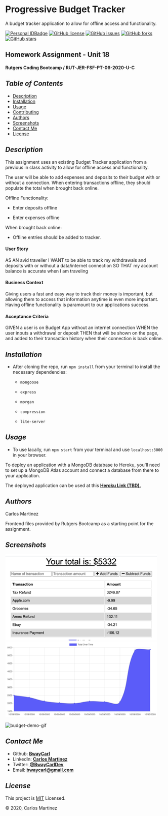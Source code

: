 # Progressive Budget Tracker
A budget tracker application to allow for offline access and functionality.

[![Personal IDBadge](https://img.shields.io/badge/Dev-BwayCarl-red)](https://bwaycarl.github.io/Portfolio/)
[![GitHub license](https://img.shields.io/github/license/BwayCarl/Workout-Tracker)](https://github.com/BwayCarl/Budget-Tracker/blob/main/LICENSE)
[![GitHub issues](https://img.shields.io/github/issues/BwayCarl/Budget-Tracker)](https://github.com/BwayCarl/Budget-Tracker/issues)
[![GitHub forks](https://img.shields.io/github/forks/BwayCarl/Budget-Tracker)](https://github.com/BwayCarl/Budget-Tracker/network)
[![GitHub stars](https://img.shields.io/github/stars/BwayCarl/Budget-Tracker)](https://github.com/BwayCarl/Budget-Tracker/stargazers)
## Homework Assignment - Unit 18
#### Rutgers Coding Bootcamp / RUT-JER-FSF-PT-06-2020-U-C

## *Table of Contents*
- [Description](#description)
- [Installation](#installation)
- [Usage](#usage)
- [Contributing](#contributing)
- [Authors](#authors)
- [Screenshots](#screenshots)
- [Contact Me](#contact-me)
- [License](#license)

## *Description* 
This assignment uses an existing Budget Tracker application from a previous in class activity to allow for offline access and functionality.

The user will be able to add expenses and deposits to their budget with or without a connection. When entering transactions offline, they should populate the total when brought back online.

Offline Functionality:

  * Enter deposits offline

  * Enter expenses offline

When brought back online:

  * Offline entries should be added to tracker.

#### **User Story**
AS AN avid traveller
I WANT to be able to track my withdrawals and deposits with or without a data/internet connection
SO THAT my account balance is accurate when I am traveling

#### **Business Context**

Giving users a fast and easy way to track their money is important, but allowing them to access that information anytime is even more important. Having offline functionality is paramount to our applications success.


#### **Acceptance Criteria**
GIVEN a user is on Budget App without an internet connection
WHEN the user inputs a withdrawal or deposit
THEN that will be shown on the page, and added to their transaction history when their connection is back online.

## *Installation* 
 - After cloning the repo, run ```npm install``` from your terminal to install the necessary dependencies:
 
    - ```mongoose ```

    - ```express ```

    - ```morgan ```

    - ```compression```

    - ```lite-server```

## *Usage*
- To use lacally, run ```npm start``` from your terminal and use ```localhost:3000``` in your browser.

To deploy an application with a MongoDB database to Heroku, you'll need to set up a MongoDB Atlas account and connect a database from there to your application.

The deployed application can be used at this **[Heroku Link (TBD).]()**

## *Authors* 
 Carlos Martinez

 Frontend files provided by Rutgers Bootcamp as a starting point for the assignment.

## *Screenshots* 

<img src="public/assets/budget-tracker-1.png" width="480">

<img src="public/assets/budget-tracker-3.png" width="480">

![budget-demo-gif](public/assets/budget-tracker-demo.gif)

## *Contact Me*
 - Github: **[BwayCarl](https://github.com/BwayCarl)**
 - LinkedIn: **[Carlos Martinez](https://www.linkedin.com/in/carlos-martinez-8702b146/)** 
 - Twitter: **[@BwayCarlDev](https://twitter.com/BwayDev)**
 - Email: **[bwaycarl@gmail.com](mailto:bwaycarl@gmail.com)**

## *License* 
This project is [MIT](https://github.com/BwayCarl/Budget-Tracker/blob/main/LICENSE) Licensed.
 
 &copy; 2020, Carlos Martinez
